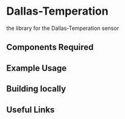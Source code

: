 Dallas-Temperation
==================
the library for the Dallas-Temperation sensor





Components Required
---


Example Usage
---



Building locally
---

Useful Links
---
